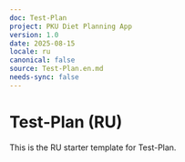 ```yaml
---
doc: Test-Plan
project: PKU Diet Planning App
version: 1.0
date: 2025-08-15
locale: ru
canonical: false
source: Test-Plan.en.md
needs-sync: false
---
```


# Test-Plan (RU)

This is the RU starter template for Test-Plan.
